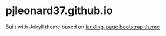 # pjleonard37.github.io

Built with Jekyll theme based on [landing-page bootstrap theme ](http://startbootstrap.com/templates/landing-page/)

